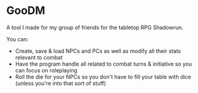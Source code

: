 # GooDM

A tool I made for my group of friends for the tabletop RPG Shadowrun.

You can:

- Create, save & load NPCs and PCs as well as modify all their stats relevant to combat
- Have the program handle all related to combat turns & initiative so you can focus on roleplaying
- Roll the die for your NPCs so you don't have to fill your table with dice (unless you're into that sort of stuff)
